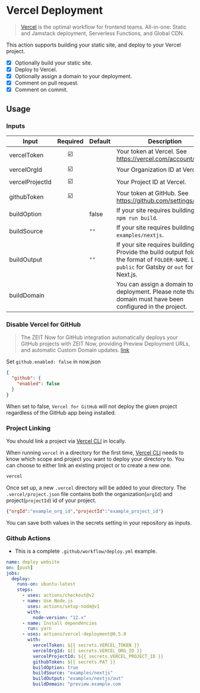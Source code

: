 # Vercel Deployment

> [Vercel](https://vercel.com) is the optimal workflow for frontend teams.
All-in-one: Static and Jamstack deployment, Serverless Functions, and Global CDN.

This action supports building your static site, and deploy to your Vercel project.

- [x] Optionally build your static site.
- [x] Deploy to Vercel.
- [x] Optionally assign a domain to your deployment.
- [x] Comment on pull request.
- [x] Comment on commit.

## Usage

### Inputs

| Input             | Required | Default | Description                                                 |
|-------------------|:--------:|---------|-------------------------------------------------------------|
| vercelToken       | ☑️        |         | Your token at Vercel. See https://vercel.com/account/tokens |
| vercelOrgId       | ☑️        |         | Your Organization ID at Vercel. |
| vercelProjectId   | ☑️        |         | Your Project ID at Vercel. |
| githubToken       | ☑️        |         | Your token at GitHub. See https://github.com/settings/tokens |
| buildOption       |          | false   | If your site requires building. Like `npm run build`. |
| buildSource       |          | `""`    | If your site requires building. Like `examples/nextjs`. |
| buildOutput       |          | `""`    | If your site requires building. Provide the build output folder in the format of `FOLDER-NAME`. Like `public` for Gatsby or `out` for Next.js. |
| buildDomain       |          |         | You can assign a domain to this deployment. Please note that this domain must have been configured in the project. |

### Disable Vercel for GitHub

> The ZEIT Now for GitHub integration automatically deploys your GitHub projects with ZEIT Now, providing Preview Deployment URLs, and automatic Custom Domain updates.
[link](https://zeit.co/docs/v2/git-integrations)

Set `github.enabled: false` in now.json

```json
{
  "github": {
    "enabled": false
  }
}
```
When set to false, `Vercel for GitHub` will not deploy the given project regardless of the GitHub app being installed.

### Project Linking

You should link a project via [Vercel CLI](https://vercel.com/download) in locally.

When running `vercel` in a directory for the first time, [Vercel CLI](https://vercel.com/download) needs to know which scope and project you want to deploy your directory to. You can choose to either link an existing project or to create a new one.

```bash
vercel
```

Once set up, a new `.vercel` directory will be added to your directory. The `.vercel/project.json` file contains both the organization(`orgId`) and project(`projectId`) id of your project.

```json
{"orgId":"example_org_id","projectId":"example_project_id"}
```

You can save both values in the secrets setting in your repository as inputs.

### Github Actions

* This is a complete `.github/workflow/deploy.yml` example.

```yaml
name: deploy website
on: [push]
jobs:
  deploy:
    runs-on: ubuntu-latest
    steps:
      - uses: actions/checkout@v2
      - name: Use Node.js
        uses: actions/setup-node@v1
        with:
          node-version: "12.x"
      - name: Install dependencies
        run: yarn
      - uses: actions/vercel-deployment@0.5.0
        with:
          vercelToken: ${{ secrets.VERCEL_TOKEN }}
          vercelOrgId: ${{ secrets.VERCEL_ORG_ID }}
          vercelProjectId: ${{ secrets.VERCEL_PROJECT_ID }}
          githubToken: ${{ secrets.PAT }}
          buildOption: true
          buildSource: "examples/nextjs"
          buildOutput: "examples/nextjs/out"
          buildDomain: "preview.example.com
```
